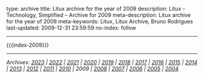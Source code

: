 type: archive
title: Litux archive for the year of 2009
description: Litux - Technology, Simplified – Archive for 2009
meta-description: Litux archive for the year of 2009
meta-keywords: Litux, Litux Archive, Bruno Rodrigues
last-updated: 2009-12-31 23:59:59
no-index: follow

---
<div id="home-index">
  {{{index-2009}}}
</div>

---
*Archives: [2023](/) | [2022](/archive/2022) | [2021](/archive/2021) | [2020](/archive/2020) | [2019](/archive/2019) | [2018](/archive/2018) | [2017](/archive/2017) | [2016](/archive/2016) | [2015](/archive/2015) | [2014](/archive/2014) | [2013](/archive/2013) | [2012](/archive/2012) | [2011](/archive/2011) | [2010](/archive/2010) | 2009 | [2008](/archive/2008) | [2007](/archive/2007) | [2006](/archive/2006) | [2005](/archive/2005) | [2004](/archive/2004)*
